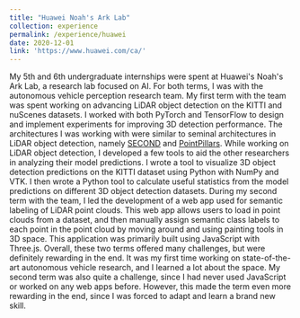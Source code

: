 ```yaml
---
title: "Huawei Noah's Ark Lab"
collection: experience
permalink: /experience/huawei
date: 2020-12-01
link: 'https://www.huawei.com/ca/'
---
```


My 5th and 6th undergraduate internships were spent at Huawei's Noah's Ark Lab, a research lab focused on AI. For both terms, I was with the autonomous vehicle perception research team. My first term with the team was spent working on advancing LiDAR object detection on the KITTI and nuScenes datasets. I worked with both PyTorch and TensorFlow to design and implement experiments for improving 3D detection performance. The architectures I was working with were similar to seminal architectures in LiDAR object detection, namely [SECOND](https://www.mdpi.com/1424-8220/18/10/3337) and [PointPillars](https://arxiv.org/abs/1812.05784). While working on LiDAR object detection, I developed a few tools to aid the other researchers in analyzing their model predictions. I wrote a tool to visualize 3D object detection predictions on the KITTI dataset using Python with NumPy and VTK. I then wrote a Python tool to calculate useful statistics from the model predictions on different 3D object detection datasets. During my second term with the team, I led the development of a web app used for semantic labeling of LiDAR point clouds. This web app allows users to load in point clouds from a dataset, and then manually assign semantic class labels to each point in the point cloud by moving around and using painting tools in 3D space. This application was primarily built using JavaScript with Three.js. Overall, these two terms offered many challenges, but were definitely rewarding in the end. It was my first time working on state-of-the-art autonomous vehicle research, and I learned a lot about the space. My second term was also quite a challenge, since I had never used JavaScript or worked on any web apps before. However, this made the term even more rewarding in the end, since I was forced to adapt and learn a brand new skill.
